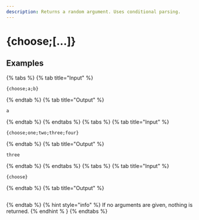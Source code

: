 ```yaml
---
description: Returns a random argument. Uses conditional parsing.
---
```

# {choose;[...]}
## Examples
{% tabs %}
{% tab title="Input" %}
```text
{choose;a;b}
```
{% endtab %}
{% tab title="Output" %}
```text
a
```
{% endtab %}
{% endtabs %}
{% tabs %}
{% tab title="Input" %}
```text
{choose;one;two;three;four}
```
{% endtab %}
{% tab title="Output" %}
```text
three
```
{% endtab %}
{% endtabs %}
{% tabs %}
{% tab title="Input" %}
```text
{choose}
```
{% endtab %}
{% tab title="Output" %}
```text

```
{% endtab %}
{% hint style="info" %}
If no arguments are given, nothing is returned.
{% endhint % }
{% endtabs %}